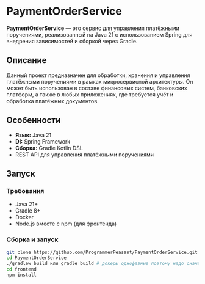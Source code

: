 # PaymentOrderService

**PaymentOrderService** — это сервис для управления платёжными поручениями, реализованный на Java 21 с использованием Spring для внедрения зависимостей и сборкой через Gradle.

## Описание

Данный проект предназначен для обработки, хранения и управления платёжными поручениями в рамках микросервисной архитектуры. Он может быть использован в составе финансовых систем, банковских платформ, а также в любых приложениях, где требуется учёт и обработка платёжных документов.

## Особенности

- **Язык:** Java 21
- **DI:** Spring Framework
- **Сборка:** Gradle Kotlin DSL
- REST API для управления платёжными поручениями

## Запуск

### Требования

- Java 21+
- Gradle 8+
- Docker
- Node.js вместе с npm (для фронтенда)

### Сборка и запуск

```bash
git clone https://github.com/ProgrammerPeasant/PaymentOrderService.git
cd PaymentOrderService
./gradlew build или gradle build # докеры однофазные поэтому надо сначала билдить проект
cd frontend
npm install
```
